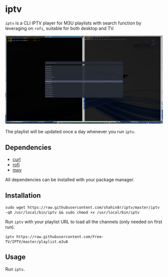 # iptv
`iptv` is a CLI IPTV player for M3U playlists with search function by leveraging on `rofi`, suitable for both desktop and TV.

![iptv](https://github.com/darkgeek/iptv/blob/master/screenshot.png?raw=true)

The playlist will be updated once a day whenever you run `iptv`.

## Dependencies
- [curl](https://github.com/curl/curl)
- [rofi](https://github.com/davatorium/rofi)
- [mpv](https://github.com/mpv-player/mpv)

All dependencies can be installed with your package manager.

## Installation
```
sudo wget https://raw.githubusercontent.com/shahin8r/iptv/master/iptv -qO /usr/local/bin/iptv && sudo chmod +x /usr/local/bin/iptv
```

Run `iptv` with your playlist URL to load all the channels (only needed on first run).
```
iptv https://raw.githubusercontent.com/Free-TV/IPTV/master/playlist.m3u8
```

## Usage
Run `iptv`.

